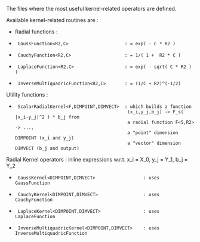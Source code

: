 The files where the most useful kernel-related operators are defined.

Available kernel-related routines are :
 *   Radial functions :
 *      GaussFunction<R2,C>                     : = exp( - C * R2 )
 *      CauchyFunction<R2,C>                    : = 1/( 1 +  R2 * C )
 *      LaplaceFunction<R2,C>                   : = exp( - sqrt( C * R2 ) )
 *      InverseMultiquadricFunction<R2,C>       : = (1/C + R2)^(-1/2)

Utility functions :
 *      ScalarRadialKernel<F,DIMPOINT,DIMVECT>  : which builds a function
                                                 (x_i,y_j,b_j) -> F_s( |x_i-y_j|^2 ) * b_j from
                                                 a radial function F<S,R2> -> ...,
                                                 a "point" dimension DIMPOINT (x_i and y_j)
                                                 a "vector" dimension DIMVECT (b_j and output)

 Radial Kernel operators : inline expressions w.r.t. x_i = X_0, y_j = Y_1, b_j = Y_2
 *      GaussKernel<DIMPOINT,DIMVECT>                  : uses GaussFunction
 *      CauchyKernel<DIMPOINT,DIMVECT>                 : uses CauchyFunction
 *      LaplaceKernel<DIMPOINT,DIMVECT>                : uses LaplaceFunction
 *      InverseMultiquadricKernel<DIMPOINT,DIMVECT>    : uses InverseMultiquadricFunction
